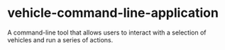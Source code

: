 # vehicle-command-line-application
A command-line tool that allows users to interact with a selection of vehicles and run a series of actions. 
